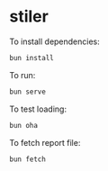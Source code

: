 # stiler

To install dependencies:

```bash
bun install
```

To run:

```bash
bun serve
```

To test loading:

```bash
bun oha
```

To fetch report file:

```bash
bun fetch
```
